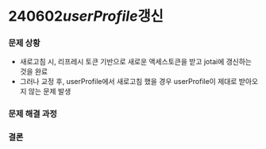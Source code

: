 # 240602*userProfile*갱신

### 문제 상황

- 새로고침 시, 리프레시 토큰 기반으로 새로운 액세스토큰을 받고 jotai에 갱신하는 것을 완료
- 그러나 교정 후, userProfile에서 새로고침 했을 경우 userProfile이 제대로 받아오지 않는 문제 발생

### 문제 해결 과정

### 결론
